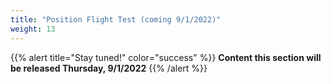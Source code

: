 ```yaml
---
title: "Position Flight Test (coming 9/1/2022)"
weight: 13
---
```


{{% alert title="Stay tuned!" color="success" %}}
**Content this section will be released Thursday, 9/1/2022**
{{% /alert %}}
